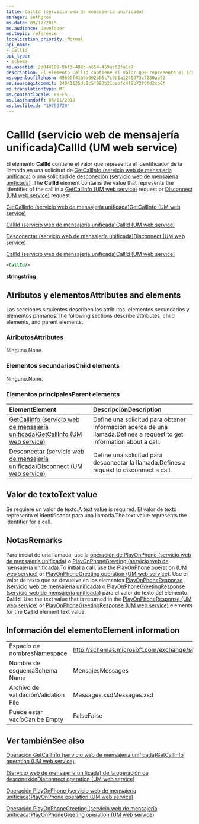 ```yaml
---
title: CallId (servicio web de mensajería unificada)
manager: sethgros
ms.date: 09/17/2015
ms.audience: Developer
ms.topic: reference
localization_priority: Normal
api_name:
- CallId
api_type:
- schema
ms.assetid: 2e044109-8bf3-488c-a654-459ac62fa1e7
description: El elemento CallId contiene el valor que representa el identificador de la llamada en una solicitud de GetCallInfo (servicio web de mensajería unificada) o la solicitud de desconexión (servicio web de mensajería unificada).
ms.openlocfilehash: 49690f41b9a002b05c7c9b1a1240073c7230ab92
ms.sourcegitcommit: 34041125dc8c5f993b21cebfc4f8b72f0fd2cb6f
ms.translationtype: MT
ms.contentlocale: es-ES
ms.lasthandoff: 06/11/2018
ms.locfileid: "19763720"
---
```

# <a name="callid-um-web-service"></a><span data-ttu-id="42eb4-103">CallId (servicio web de mensajería unificada)</span><span class="sxs-lookup"><span data-stu-id="42eb4-103">CallId (UM web service)</span></span>

<span data-ttu-id="42eb4-104">El elemento **CallId** contiene el valor que representa el identificador de la llamada en una solicitud de [GetCallInfo (servicio web de mensajería unificada)](getcallinfo-um-web-service.md) o una solicitud de [desconexión (servicio web de mensajería unificada)](disconnect-um-web-service.md) .</span><span class="sxs-lookup"><span data-stu-id="42eb4-104">The **CallId** element contains the value that represents the identifier of the call in a [GetCallInfo (UM web service)](getcallinfo-um-web-service.md) request or [Disconnect (UM web service)](disconnect-um-web-service.md) request.</span></span> 
  
[<span data-ttu-id="42eb4-105">GetCallInfo (servicio web de mensajería unificada)</span><span class="sxs-lookup"><span data-stu-id="42eb4-105">GetCallInfo (UM web service)</span></span>](getcallinfo-um-web-service.md)
  
[<span data-ttu-id="42eb4-106">CallId (servicio web de mensajería unificada)</span><span class="sxs-lookup"><span data-stu-id="42eb4-106">CallId (UM web service)</span></span>](callid-um-web-service.md)
  
[<span data-ttu-id="42eb4-107">Desconectar (servicio web de mensajería unificada)</span><span class="sxs-lookup"><span data-stu-id="42eb4-107">Disconnect (UM web service)</span></span>](disconnect-um-web-service.md)
  
[<span data-ttu-id="42eb4-108">CallId (servicio web de mensajería unificada)</span><span class="sxs-lookup"><span data-stu-id="42eb4-108">CallId (UM web service)</span></span>](callid-um-web-service.md)
  
```xml
<CallId/>
```

 <span data-ttu-id="42eb4-109">**string**</span><span class="sxs-lookup"><span data-stu-id="42eb4-109">**string**</span></span>
## <a name="attributes-and-elements"></a><span data-ttu-id="42eb4-110">Atributos y elementos</span><span class="sxs-lookup"><span data-stu-id="42eb4-110">Attributes and elements</span></span>

<span data-ttu-id="42eb4-111">Las secciones siguientes describen los atributos, elementos secundarios y elementos primarios.</span><span class="sxs-lookup"><span data-stu-id="42eb4-111">The following sections describe attributes, child elements, and parent elements.</span></span>
  
### <a name="attributes"></a><span data-ttu-id="42eb4-112">Atributos</span><span class="sxs-lookup"><span data-stu-id="42eb4-112">Attributes</span></span>

<span data-ttu-id="42eb4-113">Ninguno.</span><span class="sxs-lookup"><span data-stu-id="42eb4-113">None.</span></span>
  
### <a name="child-elements"></a><span data-ttu-id="42eb4-114">Elementos secundarios</span><span class="sxs-lookup"><span data-stu-id="42eb4-114">Child elements</span></span>

<span data-ttu-id="42eb4-115">Ninguno.</span><span class="sxs-lookup"><span data-stu-id="42eb4-115">None.</span></span>
  
### <a name="parent-elements"></a><span data-ttu-id="42eb4-116">Elementos principales</span><span class="sxs-lookup"><span data-stu-id="42eb4-116">Parent elements</span></span>

|<span data-ttu-id="42eb4-117">**Element**</span><span class="sxs-lookup"><span data-stu-id="42eb4-117">**Element**</span></span>|<span data-ttu-id="42eb4-118">**Descripción**</span><span class="sxs-lookup"><span data-stu-id="42eb4-118">**Description**</span></span>|
|:-----|:-----|
|[<span data-ttu-id="42eb4-119">GetCallInfo (servicio web de mensajería unificada)</span><span class="sxs-lookup"><span data-stu-id="42eb4-119">GetCallInfo (UM web service)</span></span>](getcallinfo-um-web-service.md) <br/> |<span data-ttu-id="42eb4-120">Define una solicitud para obtener información acerca de una llamada.</span><span class="sxs-lookup"><span data-stu-id="42eb4-120">Defines a request to get information about a call.</span></span>  <br/> |
|[<span data-ttu-id="42eb4-121">Desconectar (servicio web de mensajería unificada)</span><span class="sxs-lookup"><span data-stu-id="42eb4-121">Disconnect (UM web service)</span></span>](disconnect-um-web-service.md) <br/> |<span data-ttu-id="42eb4-122">Define una solicitud para desconectar la llamada.</span><span class="sxs-lookup"><span data-stu-id="42eb4-122">Defines a request to disconnect a call.</span></span>  <br/> |
   
## <a name="text-value"></a><span data-ttu-id="42eb4-123">Valor de texto</span><span class="sxs-lookup"><span data-stu-id="42eb4-123">Text value</span></span>

<span data-ttu-id="42eb4-124">Se requiere un valor de texto.</span><span class="sxs-lookup"><span data-stu-id="42eb4-124">A text value is required.</span></span> <span data-ttu-id="42eb4-125">El valor de texto representa el identificador para una llamada.</span><span class="sxs-lookup"><span data-stu-id="42eb4-125">The text value represents the identifier for a call.</span></span>
  
## <a name="remarks"></a><span data-ttu-id="42eb4-126">Notas</span><span class="sxs-lookup"><span data-stu-id="42eb4-126">Remarks</span></span>

<span data-ttu-id="42eb4-127">Para inicial de una llamada, use la [operación de PlayOnPhone (servicio web de mensajería unificada)](playonphone-operation-um-web-service.md) o [PlayOnPhoneGreeting (servicio web de mensajería unificada)](playonphonegreeting-operation-um-web-service.md).</span><span class="sxs-lookup"><span data-stu-id="42eb4-127">To initial a call, use the [PlayOnPhone operation (UM web service)](playonphone-operation-um-web-service.md) or [PlayOnPhoneGreeting operation (UM web service)](playonphonegreeting-operation-um-web-service.md).</span></span> <span data-ttu-id="42eb4-128">Use el valor de texto que se devuelve en los elementos [PlayOnPhoneResponse (servicio web de mensajería unificada)](playonphoneresponse-um-web-service.md) o [PlayOnPhoneGreetingResponse (servicio web de mensajería unificada)](playonphonegreetingresponse-um-web-service.md) para el valor de texto del elemento **CallId** .</span><span class="sxs-lookup"><span data-stu-id="42eb4-128">Use the text value that is returned in the [PlayOnPhoneResponse (UM web service)](playonphoneresponse-um-web-service.md) or [PlayOnPhoneGreetingResponse (UM web service)](playonphonegreetingresponse-um-web-service.md) elements for the **CallId** element text value.</span></span> 
  
## <a name="element-information"></a><span data-ttu-id="42eb4-129">Información del elemento</span><span class="sxs-lookup"><span data-stu-id="42eb4-129">Element information</span></span>

|||
|:-----|:-----|
|<span data-ttu-id="42eb4-130">Espacio de nombres</span><span class="sxs-lookup"><span data-stu-id="42eb4-130">Namespace</span></span>  <br/> |http://schemas.microsoft.com/exchange/services/2006/messages  <br/> |
|<span data-ttu-id="42eb4-131">Nombre de esquema</span><span class="sxs-lookup"><span data-stu-id="42eb4-131">Schema Name</span></span>  <br/> |<span data-ttu-id="42eb4-132">Mensajes</span><span class="sxs-lookup"><span data-stu-id="42eb4-132">Messages</span></span>  <br/> |
|<span data-ttu-id="42eb4-133">Archivo de validación</span><span class="sxs-lookup"><span data-stu-id="42eb4-133">Validation File</span></span>  <br/> |<span data-ttu-id="42eb4-134">Messages.xsd</span><span class="sxs-lookup"><span data-stu-id="42eb4-134">Messages.xsd</span></span>  <br/> |
|<span data-ttu-id="42eb4-135">Puede estar vacío</span><span class="sxs-lookup"><span data-stu-id="42eb4-135">Can be Empty</span></span>  <br/> |<span data-ttu-id="42eb4-136">False</span><span class="sxs-lookup"><span data-stu-id="42eb4-136">False</span></span>  <br/> |
   
## <a name="see-also"></a><span data-ttu-id="42eb4-137">Ver también</span><span class="sxs-lookup"><span data-stu-id="42eb4-137">See also</span></span>



[<span data-ttu-id="42eb4-138">Operación GetCallInfo (servicio web de mensajería unificada)</span><span class="sxs-lookup"><span data-stu-id="42eb4-138">GetCallInfo operation (UM web service)</span></span>](getcallinfo-operation-um-web-service.md)
  
[<span data-ttu-id="42eb4-139">(Servicio web de mensajería unificada) de la operación de desconexión</span><span class="sxs-lookup"><span data-stu-id="42eb4-139">Disconnect operation (UM web service)</span></span>](disconnect-operation-um-web-service.md)
  
[<span data-ttu-id="42eb4-140">Operación PlayOnPhone (servicio web de mensajería unificada)</span><span class="sxs-lookup"><span data-stu-id="42eb4-140">PlayOnPhone operation (UM web service)</span></span>](playonphone-operation-um-web-service.md)
  
[<span data-ttu-id="42eb4-141">Operación PlayOnPhoneGreeting (servicio web de mensajería unificada)</span><span class="sxs-lookup"><span data-stu-id="42eb4-141">PlayOnPhoneGreeting operation (UM web service)</span></span>](playonphonegreeting-operation-um-web-service.md)

